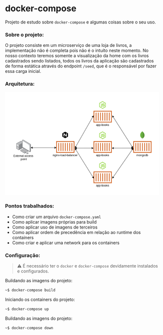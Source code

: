# docker-compose

Projeto de estudo sobre `docker-compose` e algumas coisas sobre o seu uso.

### Sobre o projeto:
O projeto consiste em um microserviço de uma loja de livros, a implementação não é completa pois não é o intuíto neste momento.
No nosso contexto teremos somente a visualização da home com os livros cadastrados sendo listados, todos os livros da aplicação são cadastrados de forma estática através do endpoint `/seed`, que é o responsável por fazer essa carga inicial.

### Arquitetura:
[![node](https://github.com/jonathanmdr/docker-compose/blob/master/docs/app-architecture.png)](https://github.com/jonathanmdr/docker-compose/blob/master)

### Pontos trabalhados:
- Como criar um arquivo `docker-compose.yaml`
- Como aplicar imagens próprias para build
- Como aplicar uso de imagens de terceiros
- Como aplicar ordem de precedência em relação ao runtime dos containers
- Como criar e aplicar uma network para os containers

### Configuração:
 > :warning:  É necessário ter o `docker` e `docker-compose` devidamente instalados e configurados.

Buildando as imagens do projeto:
 ```bash
~$ docker-compose build
 ```
Iniciando os containers do projeto:
 ```bash
~$ docker-compose up
 ```
Buildando as imagens do projeto:
 ```bash
~$ docker-compose down
 ```
